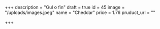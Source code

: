 +++
description = "Gul o fin"
draft = true
id = 45
image = "/uploads/images.jpeg"
name = "Cheddar"
price = 1.76
pruduct_url = ""

+++
